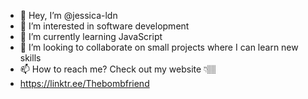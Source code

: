  - 👋 Hey, I’m @jessica-ldn
-  👀 I’m interested in software development
 - 🌱 I’m currently learning JavaScript
 - 💞️ I’m looking to collaborate on small projects where I can learn new skills
 - 📫 How to reach me? Check out my website 👇🏽
 - https://linktr.ee/Thebombfriend 

<!---
jessica-ldn/jessica-ldn is a ✨ special ✨ repository because its `README.md` (this file) appears on your GitHub profile.
You can click the Preview link to take a look at your changes.
--->
